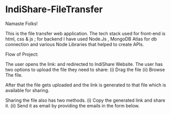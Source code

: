 # IndiShare-FileTransfer
 
 Namaste Folks!
 
This is the file transfer web application. The tech stack used for front-end is html, css & js ; for backend I have used Node.Js , MongoDB Atlas for db connection and various Node Libraries that helped to create APIs.

Flow of Project:

The user opens the link: <link> and redirected to IndiShare Website. 
The user has two options to upload the file they need to share:
(i) Drag the file
(ii) Browse The file.

After that the file gets uploaded and the link is generated to that file which is available for sharing.

Sharing the file also has two methods.
(i) Copy the generated link and share it.
(ii) Send it as email by providing the emails in the form below.

